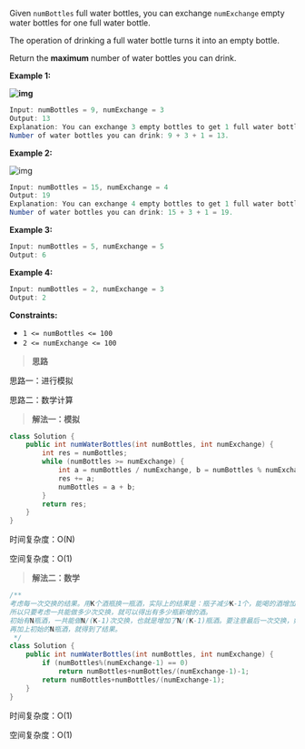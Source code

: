 Given `numBottles` full water bottles, you can exchange `numExchange` empty water bottles for one full water bottle.

The operation of drinking a full water bottle turns it into an empty bottle.

Return the **maximum** number of water bottles you can drink.

 

**Example 1:**

**![img](https://assets.leetcode.com/uploads/2020/07/01/sample_1_1875.png)**

```java
Input: numBottles = 9, numExchange = 3
Output: 13
Explanation: You can exchange 3 empty bottles to get 1 full water bottle.
Number of water bottles you can drink: 9 + 3 + 1 = 13.
```

**Example 2:**

![img](https://assets.leetcode.com/uploads/2020/07/01/sample_2_1875.png)

```java
Input: numBottles = 15, numExchange = 4
Output: 19
Explanation: You can exchange 4 empty bottles to get 1 full water bottle. 
Number of water bottles you can drink: 15 + 3 + 1 = 19.
```

**Example 3:**

```java
Input: numBottles = 5, numExchange = 5
Output: 6
```

**Example 4:**

```java
Input: numBottles = 2, numExchange = 3
Output: 2
```

 

**Constraints:**

- `1 <= numBottles <= 100`
- `2 <= numExchange <= 100`

> **思路**

思路一：进行模拟

思路二：数学计算

> **解法一：模拟**

```java
class Solution {
    public int numWaterBottles(int numBottles, int numExchange) {
        int res = numBottles;
        while (numBottles >= numExchange) {
            int a = numBottles / numExchange, b = numBottles % numExchange;
            res += a;
            numBottles = a + b;
        }
        return res;
    }
}
```

时间复杂度：O(N)

空间复杂度：O(1)

> **解法二：数学**

```java
/**
考虑每一次交换的结果。用K个酒瓶换一瓶酒，实际上的结果是：瓶子减少K-1个，能喝的酒增加1瓶。
所以只要考虑一共能做多少次交换，就可以得出有多少瓶新增的酒。
初始有N瓶酒，一共能做N/(K-1)次交换，也就是增加了N/(K-1)瓶酒。要注意最后一次交换，如果最后一次刚好剩下K-1瓶，实际上是少了一瓶，不能交换。
再加上初始的N瓶酒，就得到了结果。
 */
class Solution {
    public int numWaterBottles(int numBottles, int numExchange) {
        if (numBottles%(numExchange-1) == 0) 
            return numBottles+numBottles/(numExchange-1)-1;
        return numBottles+numBottles/(numExchange-1);
    }
}
```

时间复杂度：O(1)

空间复杂度：O(1)